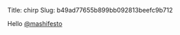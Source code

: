 Title: chirp
Slug: b49ad77655b899bb092813beefc9b712

Hello <a href="http://twitter.com/mashifesto">@mashifesto</a>
